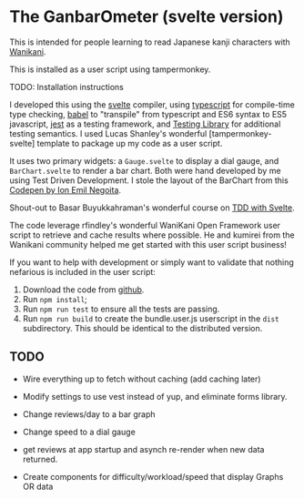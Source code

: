 # The GanbarOmeter (svelte version)

This is intended for people learning to read Japanese kanji characters with
[Wanikani](https://www.wanikani.com/about).

This is installed as a user script using tampermonkey.

TODO: Installation instructions

I developed this using the [svelte](#TODO) compiler, using [typescript](#TODO) for
compile-time type checking, [babel](#TODO) to "transpile" from typescript and
ES6 syntax to ES5 javascript, [jest](#TODO) as a testing framework, and [Testing
Library](#TODO) for additional testing semantics. I used Lucas Shanley's
wonderful [tampermonkey-svelte] template to package up my code as a user script.

It uses two primary widgets: a `Gauge.svelte` to display a dial gauge, and
`BarChart.svelte` to render a bar chart. Both were hand developed by me using
Test Driven Development. I stole the layout of the BarChart from this [Codepen
by Ion Emil Negoita](https://codepen.io/inegoita/pen/YMrJGY).

Shout-out to Basar Buyukkahraman's wonderful course on [TDD
with Svelte](https://www.udemy.com/course/svelte-with-test-driven-development/).

The code leverage rfindley's wonderful WaniKani Open Framework user script to
retrieve and cache results where possible. He and kumirei from the Wanikani
community helped me get started with this user script business!

If you want to help with development or simply want to validate that nothing
nefarious is included in the user script:

1. Download the code from [github](https://github.com/wrex/ganbarometer-svelte).
2. Run `npm install`;
3. Run `npm run test` to ensure all the tests are passing.
4. Run `npm run build` to create the bundle.user.js userscript in the `dist`
   subdirectory. This should be identical to the distributed version.

## TODO

- Wire everything up to fetch without caching (add caching later)

- Modify settings to use vest instead of yup, and eliminate forms library.

- Change reviews/day to a bar graph

- Change speed to a dial gauge

- get reviews at app startup and asynch re-render when new data returned.

- Create components for difficulty/workload/speed that display Graphs OR data
